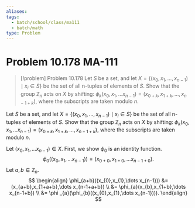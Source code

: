 ```yaml
---
aliases: 
tags:
  - batch/school/class/ma111
  - batch/math
type: Problem
---
```

# Problem 10.178 MA-111

> [!problem] Problem 10.178
> Let $S$ be a set, and let $X = \{ (x_{0},x_{1},\dots,x_{n-1}) \mid x_{i} \in S \}$ be the set of all n-tuples of elements of $S$. Show that the group $\mathbb{Z}_{n}$ acts on $X$ by shifting: $\phi_{k}(x_{0},x_{1},\dots x_{n-1})=(x_{0+k},x_{1+k},\dots,x_{n-1+k})$, where the subscripts are taken modulo $n$.

Let $S$ be a set, and let $X = \{ (x_{0},x_{1},\dots,x_{n-1}) \mid x_{i} \in S \}$ be the set of all n-tuples of elements of $S$. Show that the group $\mathbb{Z}_{n}$ acts on $X$ by shifting: $\phi_{k}(x_{0},x_{1},\dots x_{n-1})=(x_{0+k},x_{1+k},\dots,x_{n-1+k})$, where the subscripts are taken modulo $n$.

Let $(x_{0},x_{1},\dots x_{n-1}) \in X$. First, we show $\phi_{0}$ is an identity function.
$$
\phi_{0}((x_{0},x_{1},\dots x_{n-1})) = (x_{0+0},x_{1+0},\dots x_{n-1+0}).
$$
Let $a,b \in \mathbb{Z}_{n}$.
$$
\begin{align}
\phi_{a+b}((x_{0},x_{1},\dots x_{n-1})) &= (x_{a+b},x_{1+a+b},\dots x_{n-1+a+b}) \\
&= \phi_{a}(x_{b},x_{1+b},\dots x_{n-1+b}) \\
&= \phi _{a}(\phi_{b}((x_{0},x_{1},\dots x_{n-1}))).
\end{align}
$$
